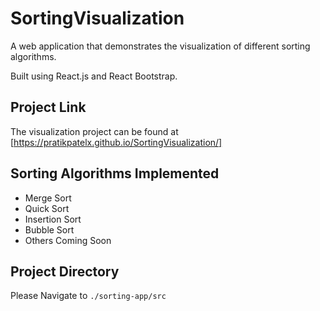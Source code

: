 # SortingVisualization

A web application that demonstrates the visualization of different sorting algorithms.

Built using React.js and React Bootstrap.

## Project Link

The visualization project can be found at [https://pratikpatelx.github.io/SortingVisualization/]

## Sorting Algorithms Implemented

- Merge Sort
- Quick Sort
- Insertion Sort
- Bubble Sort
- Others Coming Soon

## Project Directory

Please Navigate to `./sorting-app/src`
